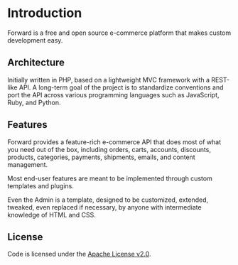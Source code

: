 # Introduction

Forward is a free and open source e-commerce platform that makes custom development easy.

## Architecture

Initially written in PHP, based on a lightweight MVC framework with a REST-like API. A long-term goal of the project is to standardize conventions and port the API across various programming languages such as JavaScript, Ruby, and Python.
	
## Features

Forward provides a feature-rich e-commerce API that does most of what you need out of the box, including orders, carts, accounts, discounts, products, categories, payments, shipments, emails, and content management.

Most end-user features are meant to be implemented through custom templates and plugins. 

Even the Admin is a template, designed to be customized, extended, tweaked, even replaced if necessary, by anyone with intermediate knowledge of HTML and CSS.

## License

Code is licensed under the <a href="http://www.apache.org/licenses/LICENSE-2.0">Apache License v2.0</a>.
